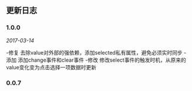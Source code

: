 ## 更新日志

### 1.0.0

*2017-03-14*

-修复 去除value对外部的强依赖，添加selected私有属性，避免必须实时同步
-添加 添加change事件和clear事件
-修改 修改select事件的触发时机，从原来的value变化变为点击选择一项数据时更新

### 0.0.7
